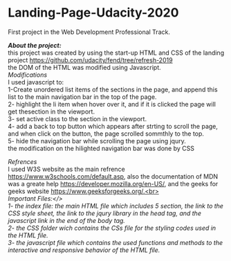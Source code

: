 # Landing-Page-Udacity-2020
First project in the Web Development Professional Track.

<strong><em>About the project:</em></strong><br>
this project was created by using the start-up HTML and CSS of the landing project https://github.com/udacity/fend/tree/refresh-2019 <br>
the DOM of the HTML was modified using Javascript.<br>
<em>Modifications</em><br>
I used javascript to:<br>
1-Create unordered list items of the sections in the page, and append this list to the main navigation bar in the top of the page.<br>
2- highlight the li item when hover over it, and if it is clicked the page will get thesection in the viewport.<br>
3- set active class to the section in the viewport.<br>
4- add a back to top button which appears after strting to scroll the page, and  when click on the button, the page scrolled sommthly to the top.<br>
5- hide the navigation bar while scrolling the page using jqury.<br>
 the modification on the hilighted navigation bar was done by CSS<br>
 
 <em>Refrences</em> <br>
 I used W3S website as the main refrence https://www.w3schools.com/default.asp, also the documentation of MDN was a greate help https://developer.mozilla.org/en-US/, and the geeks for geeks website https://www.geeksforgeeks.org/.<br>
 <br>
 <em> Important Files:</><br>
 1- the index file: the main HTML file which includes 5 section, the link to the CSS style sheet, the link to the jqury library in the head tag, and the javascript link in the end of the body tag.<br>
 2- the CSS folder wich contains the CSs file for the styling codes used in the HTML file.<br>
 3- the javascript file which contains the used functions and methods to the interactive and responsive behavior of the HTML file.
 
 

